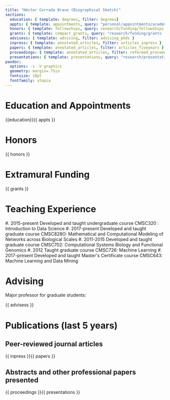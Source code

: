 ```yaml
---
title: "Héctor Corrada Bravo (Biographical Sketch)"
sections:
  education: { template: degrees, filter: degrees}
  appts: { template: appointments, query: "personal/appointments/academic_appointments :current" }
  honors: { template: fellowships, query: research/funding/fellowships }
  grants: { template: compact_grants, query: "research/funding/grants :funded" }
  advisess: { template: advising, filter: advising_phds }
  inpress: { template: annotated_articles, filter: articles_inpress }
  papers: { template: annotated_articles, filter: articles_fiveyears }
  proceedings: { template: annotated_articles, filter: refereed_proceedings_fiveyears }
  presentations: { template: presentations, query: "research/presentations/conferences :refereed <5 +date"}
pandoc:
  options: -s -V graphics
  geometry: margin=.75in
  fontsize: 10pt
  fontfamily: utopia
---
```

# Education and Appointments #

{{education}}{{ appts }}

# Honors #

{{ honors }}

# Extramural Funding #

{{ grants }}

# Teaching Experience ##

#. 2015-present Developed and taught undergraduate course CMSC320 : Introduction to Data Science
#. 2017-present Developed and taught graduate course CMSC828O: Mathematical and Computational Modeling of Networks across Biological Scales
#. 2011-2015 Developed and taught graduate course CMSC702: Computational Systems Biology and Functional Genomics
#. 2012 Taught graduate course CMSC726: Machine Learning
#. 2017-present Developed and taught Master's Certificate course CMSC643: Machine Learning and Data Mining

# Advising #

Major professor for graduate students:

{{ advisess }}

# Publications (last 5 years) #

## Peer-reviewed journal articles ##

{{ inpress }}{{ papers }}

## Abstracts and other professional papers presented ##

{{ proceedings }}{{ presentations }}
